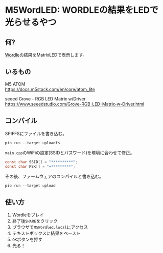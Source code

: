 # M5WordLED: WORDLEの結果をLEDで光らせるやつ

## 何?

[Wordle](https://www.powerlanguage.co.uk/wordle/)の結果をMatrixLEDで表示します。

## いるもの

M5 ATOM  
https://docs.m5stack.com/en/core/atom_lite  

seeed Grove - RGB LED Matrix w/Driver  
https://www.seeedstudio.com/Grove-RGB-LED-Matrix-w-Driver.html  

## コンパイル

SPIFFSにファイルを書き込む。

```
pio run --target uploadfs
```

```main.cpp```のWiFiの設定(SSIDとパスワード)を環境に合わせて修正。

```c
const char SSID[] = "**********";
const char PSK[] = "+*********";
```

その後、ファームウェアのコンパイルと書き込む。

```
pio run --target upload
```

## 使い方

1. Wordleをプレイ
2. 終了後```SHARE```をクリック
3. ブラウザで```M5Wordled.local```にアクセス
4. テキストボックスに結果をペースト
5. ```OK```ボタンを押す
6. 光る！

